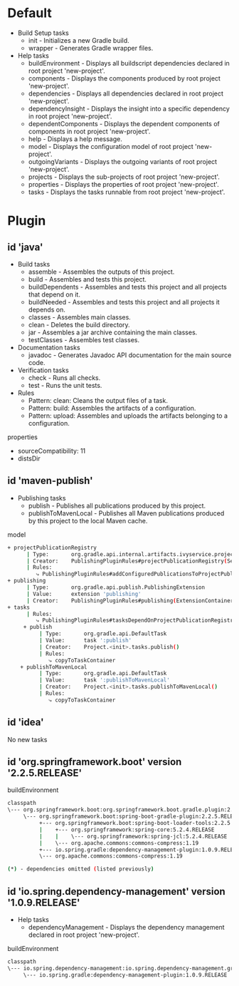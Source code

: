 
# Default

- Build Setup tasks
  - init - Initializes a new Gradle build.
  - wrapper - Generates Gradle wrapper files.
- Help tasks
  - buildEnvironment - Displays all buildscript dependencies declared in root project 'new-project'.
  - components - Displays the components produced by root project 'new-project'.
  - dependencies - Displays all dependencies declared in root project 'new-project'.
  - dependencyInsight - Displays the insight into a specific dependency in root project 'new-project'.
  - dependentComponents - Displays the dependent components of components in root project 'new-project'.
  - help - Displays a help message.
  - model - Displays the configuration model of root project 'new-project'.
  - outgoingVariants - Displays the outgoing variants of root project 'new-project'.
  - projects - Displays the sub-projects of root project 'new-project'.
  - properties - Displays the properties of root project 'new-project'.
  - tasks - Displays the tasks runnable from root project 'new-project'.

# Plugin

## id 'java'

- Build tasks
  - assemble - Assembles the outputs of this project.
  - build - Assembles and tests this project.
  - buildDependents - Assembles and tests this project and all projects that depend on it.
  - buildNeeded - Assembles and tests this project and all projects it depends on.
  - classes - Assembles main classes.
  - clean - Deletes the build directory.
  - jar - Assembles a jar archive containing the main classes.
  - testClasses - Assembles test classes.
- Documentation tasks
  - javadoc - Generates Javadoc API documentation for the main source code.
- Verification tasks
  - check - Runs all checks.
  - test - Runs the unit tests.
- Rules
  - Pattern: clean<TaskName>: Cleans the output files of a task.
  - Pattern: build<ConfigurationName>: Assembles the artifacts of a configuration.
  - Pattern: upload<ConfigurationName>: Assembles and uploads the artifacts belonging to a configuration.

properties
- sourceCompatibility: 11
- distsDir


## id 'maven-publish'

- Publishing tasks
  - publish - Publishes all publications produced by this project.
  - publishToMavenLocal - Publishes all Maven publications produced by this project to the local Maven cache.

model

```bash
+ projectPublicationRegistry
      | Type:   	org.gradle.api.internal.artifacts.ivyservice.projectmodule.ProjectPublicationRegistry
      | Creator: 	PublishingPluginRules#projectPublicationRegistry(ServiceRegistry)
      | Rules:
         ⤷ PublishingPluginRules#addConfiguredPublicationsToProjectPublicationRegistry(ProjectPublicationRegistry, PublishingExtension)
+ publishing
      | Type:   	org.gradle.api.publish.PublishingExtension
      | Value:  	extension 'publishing'
      | Creator: 	PublishingPluginRules#publishing(ExtensionContainer)
+ tasks
      | Rules:
         ⤷ PublishingPluginRules#tasksDependOnProjectPublicationRegistry(ModelMap<Task>, PublishingExtension)
     + publish
          | Type:   	org.gradle.api.DefaultTask
          | Value:  	task ':publish'
          | Creator: 	Project.<init>.tasks.publish()
          | Rules:
             ⤷ copyToTaskContainer
    + publishToMavenLocal
          | Type:   	org.gradle.api.DefaultTask
          | Value:  	task ':publishToMavenLocal'
          | Creator: 	Project.<init>.tasks.publishToMavenLocal()
          | Rules:
             ⤷ copyToTaskContainer
```

## id 'idea'

No new tasks

## id 'org.springframework.boot' version '2.2.5.RELEASE'

buildEnvironment

```bash
classpath
\--- org.springframework.boot:org.springframework.boot.gradle.plugin:2.2.5.RELEASE
     \--- org.springframework.boot:spring-boot-gradle-plugin:2.2.5.RELEASE
          +--- org.springframework.boot:spring-boot-loader-tools:2.2.5.RELEASE
          |    +--- org.springframework:spring-core:5.2.4.RELEASE
          |    |    \--- org.springframework:spring-jcl:5.2.4.RELEASE
          |    \--- org.apache.commons:commons-compress:1.19
          +--- io.spring.gradle:dependency-management-plugin:1.0.9.RELEASE
          \--- org.apache.commons:commons-compress:1.19

(*) - dependencies omitted (listed previously)
```

## id 'io.spring.dependency-management' version '1.0.9.RELEASE'

- Help tasks
  - dependencyManagement - Displays the dependency management declared in root project 'new-project'.

buildEnvironment

```bash
classpath
\--- io.spring.dependency-management:io.spring.dependency-management.gradle.plugin:1.0.9.RELEASE
     \--- io.spring.gradle:dependency-management-plugin:1.0.9.RELEASE
```
